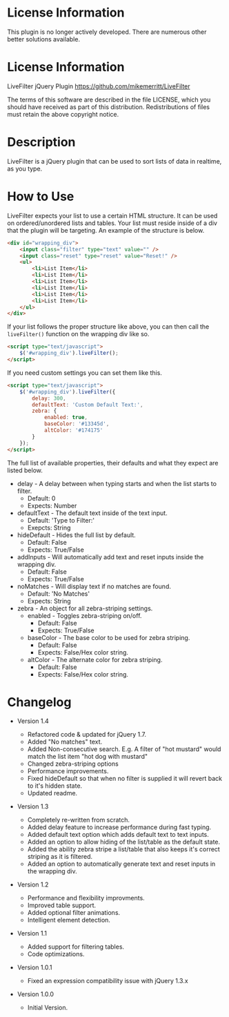 # License Information
This plugin is no longer actively developed. There are numerous other better solutions available.

# License Information
LiveFilter jQuery Plugin
https://github.com/mikemerritt/LiveFilter

The terms of this software are described in the file LICENSE, which you should have received as
part of this distribution. Redistributions of files must retain the above copyright notice.

# Description
LiveFilter is a jQuery plugin that can be used to sort lists of data in realtime, as you type.

# How to Use
LiveFilter expects your list to use a certain HTML structure. It can be used on ordered/unordered lists and tables. Your list must reside inside of a div that the plugin will be targeting. An example of the structure is below.

```html
<div id="wrapping_div">
	<input class="filter" type="text" value="" />
	<input class="reset" type="reset" value="Reset!" />
	<ul>
		<li>List Item</li>
		<li>List Item</li>
		<li>List Item</li>
		<li>List Item</li>
		<li>List Item</li>
		<li>List Item</li>
	</ul>
</div>
```

If your list follows the proper structure like above, you can then call the `liveFilter()` function on the wrapping div like so.

```html
<script type="text/javascript">
	$('#wrapping_div').liveFilter();
</script>
````

If you need custom settings you can set them like this.

```html
<script type="text/javascript">
	$('#wrapping_div').liveFilter({
		delay: 300, 
		defaultText: 'Custom Default Text:',
		zebra: {
			enabled: true,
			baseColor: '#13345d',
			altColor: '#174175'
		}
	});
</script>
```

The full list of available properties, their defaults and what they expect are listed below.

+ delay - A delay between when typing starts and when the list starts to filter.
	+ Default: 0
	+ Expects: Number
+ defaultText - The default text inside of the text input.
	+ Default: 'Type to Filter:'
	+ Exepcts: String
+ hideDefault - Hides the full list by default.
	+ Default: False
	+ Expects: True/False
+ addInputs - Will automatically add text and reset inputs inside the wrapping div.
	+ Default: False
	+ Expects: True/False
+ noMatches - Will display text if no matches are found.
	+ Default: 'No Matches'
	+ Expects: String
+ zebra - An object for all zebra-striping settings.
	+ enabled - Toggles zebra-striping on/off.
		+ Default: False
		+ Expects: True/False
	+ baseColor - The base color to be used for zebra striping.
		+ Default: False
		+ Expects: False/Hex color string.
	+ altColor - The alternate color for zebra striping.
		+ Default: False
		+ Expects: False/Hex color string.

# Changelog

+ Version 1.4
	+ Refactored code & updated for jQuery 1.7.
	+ Added "No matches" text.
	+ Added Non-consecutive search. E.g. A filter of "hot mustard" would match the list item "hot dog with mustard"
	+ Changed zebra-striping options
	+ Performance improvements.
	+ Fixed hideDefault so that when no filter is supplied it will revert back to it's hidden state.
	+ Updated readme.

+ Version 1.3
	+ Completely re-written from scratch.
	+ Added delay feature to increase performance during fast typing.
	+ Added default text option which adds default text to text inputs.
	+ Added an option to allow hiding of the list/table as the default state.
	+ Added the ability zebra stripe a list/table that also keeps it's correct striping as it is filtered.
	+ Added an option to automatically generate text and reset inputs in the wrapping div.

+ Version 1.2
	+ Performance and flexibility improvments.
	+ Improved table support.
	+ Added optional filter animations.
	+ Intelligent element detection.

+ Version 1.1
	+ Added support for filtering tables.
	+ Code optimizations.

+ Version 1.0.1
	+ Fixed an expression compatibility issue with jQuery 1.3.x

+ Version 1.0.0
	+ Initial Version.
